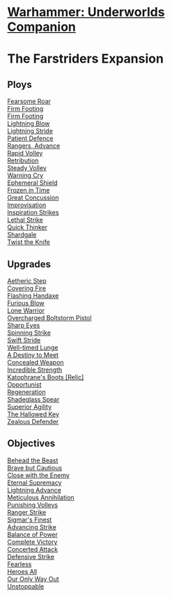 # [Warhammer: Underworlds Companion](https://guidokessels.github.io/wh-underworlds)

  

# The Farstriders Expansion

## Ploys
[Fearsome Roar](https://guidokessels.github.io/wh-underworlds/cards/fearsome-roar)<br />[Firm Footing](https://guidokessels.github.io/wh-underworlds/cards/firm-footing)<br />[Firm Footing](https://guidokessels.github.io/wh-underworlds/cards/firm-footing)<br />[Lightning Blow](https://guidokessels.github.io/wh-underworlds/cards/lightning-blow)<br />[Lightning Stride](https://guidokessels.github.io/wh-underworlds/cards/lightning-stride)<br />[Patient Defence](https://guidokessels.github.io/wh-underworlds/cards/patient-defence)<br />[Rangers, Advance](https://guidokessels.github.io/wh-underworlds/cards/rangers-advance)<br />[Rapid Volley](https://guidokessels.github.io/wh-underworlds/cards/rapid-volley)<br />[Retribution](https://guidokessels.github.io/wh-underworlds/cards/retribution)<br />[Steady Volley](https://guidokessels.github.io/wh-underworlds/cards/steady-volley)<br />[Warning Cry](https://guidokessels.github.io/wh-underworlds/cards/warning-cry)<br />[Ephemeral Shield](https://guidokessels.github.io/wh-underworlds/cards/ephemeral-shield)<br />[Frozen in Time](https://guidokessels.github.io/wh-underworlds/cards/frozen-in-time)<br />[Great Concussion](https://guidokessels.github.io/wh-underworlds/cards/great-concussion)<br />[Improvisation](https://guidokessels.github.io/wh-underworlds/cards/improvisation)<br />[Inspiration Strikes](https://guidokessels.github.io/wh-underworlds/cards/inspiration-strikes)<br />[Lethal Strike](https://guidokessels.github.io/wh-underworlds/cards/lethal-strike)<br />[Quick Thinker](https://guidokessels.github.io/wh-underworlds/cards/quick-thinker)<br />[Shardgale](https://guidokessels.github.io/wh-underworlds/cards/shardgale)<br />[Twist the Knife](https://guidokessels.github.io/wh-underworlds/cards/twist-the-knife)

## Upgrades
[Aetheric Step](https://guidokessels.github.io/wh-underworlds/cards/aetheric-step)<br />[Covering Fire](https://guidokessels.github.io/wh-underworlds/cards/covering-fire)<br />[Flashing Handaxe](https://guidokessels.github.io/wh-underworlds/cards/flashing-handaxe)<br />[Furious Blow](https://guidokessels.github.io/wh-underworlds/cards/furious-blow)<br />[Lone Warrior](https://guidokessels.github.io/wh-underworlds/cards/lone-warrior)<br />[Overcharged Boltstorm Pistol](https://guidokessels.github.io/wh-underworlds/cards/overcharged-boltstorm-pistol)<br />[Sharp Eyes](https://guidokessels.github.io/wh-underworlds/cards/sharp-eyes)<br />[Spinning Strike](https://guidokessels.github.io/wh-underworlds/cards/spinning-strike)<br />[Swift Stride](https://guidokessels.github.io/wh-underworlds/cards/swift-stride)<br />[Well-timed Lunge](https://guidokessels.github.io/wh-underworlds/cards/well-timed-lunge)<br />[A Destiny to Meet](https://guidokessels.github.io/wh-underworlds/cards/a-destiny-to-meet)<br />[Concealed Weapon](https://guidokessels.github.io/wh-underworlds/cards/concealed-weapon)<br />[Incredible Strength](https://guidokessels.github.io/wh-underworlds/cards/incredible-strength)<br />[Katophrane's Boots [Relic]](https://guidokessels.github.io/wh-underworlds/cards/katophranes-boots-[relic])<br />[Opportunist](https://guidokessels.github.io/wh-underworlds/cards/opportunist)<br />[Regeneration](https://guidokessels.github.io/wh-underworlds/cards/regeneration)<br />[Shadeglass Spear](https://guidokessels.github.io/wh-underworlds/cards/shadeglass-spear)<br />[Superior Agility](https://guidokessels.github.io/wh-underworlds/cards/superior-agility)<br />[The Hallowed Key](https://guidokessels.github.io/wh-underworlds/cards/the-hallowed-key)<br />[Zealous Defender](https://guidokessels.github.io/wh-underworlds/cards/zealous-defender)

## Objectives
[Behead the Beast](https://guidokessels.github.io/wh-underworlds/cards/behead-the-beast)<br />[Brave but Cautious](https://guidokessels.github.io/wh-underworlds/cards/brave-but-cautious)<br />[Close with the Enemy](https://guidokessels.github.io/wh-underworlds/cards/close-with-the-enemy)<br />[Eternal Supremacy](https://guidokessels.github.io/wh-underworlds/cards/eternal-supremacy)<br />[Lightning Advance](https://guidokessels.github.io/wh-underworlds/cards/lightning-advance)<br />[Meticulous Annihilation](https://guidokessels.github.io/wh-underworlds/cards/meticulous-annihilation)<br />[Punishing Volleys](https://guidokessels.github.io/wh-underworlds/cards/punishing-volleys)<br />[Ranger Strike](https://guidokessels.github.io/wh-underworlds/cards/ranger-strike)<br />[Sigmar's Finest](https://guidokessels.github.io/wh-underworlds/cards/sigmars-finest)<br />[Advancing Strike](https://guidokessels.github.io/wh-underworlds/cards/advancing-strike)<br />[Balance of Power](https://guidokessels.github.io/wh-underworlds/cards/balance-of-power)<br />[Complete Victory](https://guidokessels.github.io/wh-underworlds/cards/complete-victory)<br />[Concerted Attack](https://guidokessels.github.io/wh-underworlds/cards/concerted-attack)<br />[Defensive Strike](https://guidokessels.github.io/wh-underworlds/cards/defensive-strike)<br />[Fearless](https://guidokessels.github.io/wh-underworlds/cards/fearless)<br />[Heroes All](https://guidokessels.github.io/wh-underworlds/cards/heroes-all)<br />[Our Only Way Out](https://guidokessels.github.io/wh-underworlds/cards/our-only-way-out)<br />[Unstoppable](https://guidokessels.github.io/wh-underworlds/cards/unstoppable)
